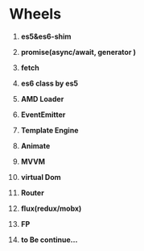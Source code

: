# Wheels

1. **es5&es6-shim**
2. **promise(async/await, generator )**
3. **fetch**

4. **es6 class by es5**
5. **AMD Loader**
6. **EventEmitter**
7. **Template Engine**

8. **Animate**
9. **MVVM**
10. **virtual Dom**

11. **Router**
12. **flux(redux/mobx)**
13. **FP**
14. **to Be continue...**
